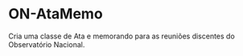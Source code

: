 # ON-AtaMemo
Cria uma classe de Ata e memorando para as reuniões discentes do Observatório Nacional.
